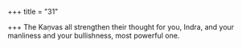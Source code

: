 +++
title = "31"

+++
The Kaṇvas all strengthen their thought for you, Indra, and your  manliness
and your bullishness, most powerful one.